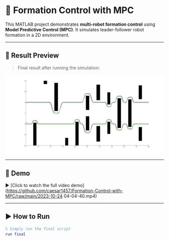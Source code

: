 # 🧭 Formation Control with MPC

This MATLAB project demonstrates **multi-robot formation control** using **Model Predictive Control (MPC)**. It simulates leader-follower robot formation in a 2D environment.

---

## 📸 Result Preview

> Final result after running the simulation:

![Formation Result](https://github.com/caesar1457/Formation-Control-with-MPC/raw/main/final_1.png)

---

## 🎥 Demo

▶️ [Click to watch the full video demo](https://github.com/caesar1457/Formation-Control-with-MPC/raw/main/2023-10-24 04-04-40.mp4)

---

## ▶️ How to Run

```matlab
% Simply run the final script
run final
